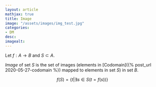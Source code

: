 ```yaml
---
layout: article
mathjax: true
title: Image
image: "/assets/images/img_test.jpg"
categories:
- DM
desc:   
imagealt: 
---
```


Let $f: A \rightarrow B$ and $S \subset A$.

































































































































































































































































































































































*Image* of set $S$ is the set of images (elements in [Codomain]({% post_url 2020-05-27-codomain %}) mapped to elements in set $S$) in set $B$.


































































































































































































































































































































































$$f(S) = \{ t | \exists s \in S (t=f(s))\}$$
































































































































































































































































































































































